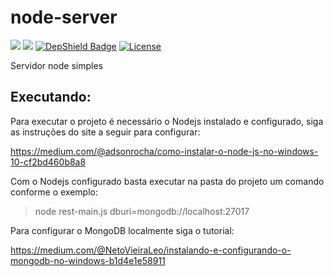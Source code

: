 # node-server

[<img src="https://api.travis-ci.org/caiocampos/node-server.svg?branch=master">](https://travis-ci.org/caiocampos/node-server)
![](https://img.shields.io/david/caiocampos/node-server.svg)
[![DepShield Badge](https://depshield.sonatype.org/badges/caiocampos/node-server/depshield.svg)](https://depshield.github.io)
[![License](https://img.shields.io/github/license/caiocampos/node-server.svg)](LICENSE)


Servidor node simples

## Executando:

Para executar o projeto é necessário o Nodejs instalado e configurado, siga as instruções do site a seguir para configurar:

https://medium.com/@adsonrocha/como-instalar-o-node-js-no-windows-10-cf2bd460b8a8

Com o Nodejs configurado basta executar na pasta do projeto um comando conforme o exemplo:

> node rest-main.js dburi=mongodb://localhost:27017

Para configurar o MongoDB localmente siga o tutorial:

https://medium.com/@NetoVieiraLeo/instalando-e-configurando-o-mongodb-no-windows-b1d4e1e58911
